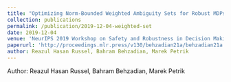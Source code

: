 ```yaml
---
title: "Optimizing Norm-Bounded Weighted Ambiguity Sets for Robust MDPs"
collection: publications
permalink: /publication/2019-12-04-weighted-set
date: 2019-12-04
venue: 'NeurIPS 2019 Workshop on Safety and Robustness in Decision Making, Vancouver, Canada'
paperurl: 'http://proceedings.mlr.press/v130/behzadian21a/behzadian21a.pdf'
author: Reazul Hasan Russel, Bahram Behzadian, Marek Petrik
---
```


Author: Reazul Hasan Russel, Bahram Behzadian, Marek Petrik
